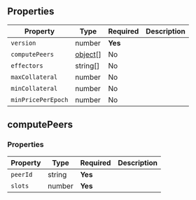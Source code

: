 ## Properties

| Property           | Type                      | Required | Description |
|--------------------|---------------------------|----------|-------------|
| `version`          | number                    | **Yes**  |             |
| `computePeers`     | [object](#computepeers)[] | No       |             |
| `effectors`        | string[]                  | No       |             |
| `maxCollateral`    | number                    | No       |             |
| `minCollateral`    | number                    | No       |             |
| `minPricePerEpoch` | number                    | No       |             |

## computePeers

### Properties

| Property | Type   | Required | Description |
|----------|--------|----------|-------------|
| `peerId` | string | **Yes**  |             |
| `slots`  | number | **Yes**  |             |

